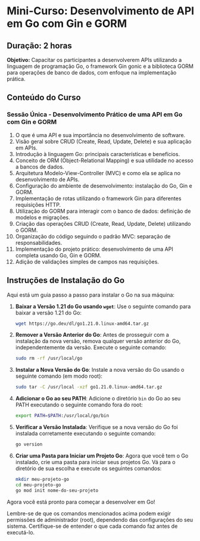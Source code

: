 # Mini-Curso: Desenvolvimento de API em Go com Gin e GORM

## Duração: 2 horas

**Objetivo:**
Capacitar os participantes a desenvolverem APIs utilizando a linguagem de programação Go, o framework Gin gonic e a biblioteca GORM para operações de banco de dados, com enfoque na implementação prática.

## Conteúdo do Curso

### Sessão Única - Desenvolvimento Prático de uma API em Go com Gin e GORM
1. O que é uma API e sua importância no desenvolvimento de software.
2. Visão geral sobre CRUD (Create, Read, Update, Delete) e sua aplicação em APIs.
3. Introdução à linguagem Go: principais características e benefícios.
4. Conceito de ORM (Object-Relational Mapping) e sua utilidade no acesso a bancos de dados.
5. Arquitetura Modelo-View-Controller (MVC) e como ela se aplica no desenvolvimento de APIs.
6. Configuração do ambiente de desenvolvimento: instalação do Go, Gin e GORM.
7. Implementação de rotas utilizando o framework Gin para diferentes requisições HTTP.
8. Utilização do GORM para interagir com o banco de dados: definição de modelos e migrações.
9. Criação das operações CRUD (Create, Read, Update, Delete) utilizando o GORM.
10. Organização do código seguindo o padrão MVC: separação de responsabilidades.
11. Implementação do projeto prático: desenvolvimento de uma API completa usando Go, Gin e GORM.
12. Adição de validações simples de campos nas requisições.

## Instruções de Instalação do Go

Aqui está um guia passo a passo para instalar o Go na sua máquina:

1. **Baixar a Versão 1.21 do Go usando `wget`**: Use o seguinte comando para baixar a versão 1.21 do Go:
    ```bash
    wget https://go.dev/dl/go1.21.0.linux-amd64.tar.gz
    ```

2. **Remover a Versão Anterior do Go**: Antes de prosseguir com a instalação da nova versão, remova qualquer versão anterior do Go, independentemente da versão. Execute o seguinte comando:
    ```bash
    sudo rm -rf /usr/local/go
    ```

3. **Instalar a Nova Versão do Go**: Instale a nova versão do Go usando o seguinte comando (em modo root):
    ```bash
    sudo tar -C /usr/local -xzf go1.21.0.linux-amd64.tar.gz
    ```

4. **Adicionar o Go ao seu PATH**: Adicione o diretório `bin` do Go ao seu PATH executando o seguinte comando fora do root:
    ```bash
    export PATH=$PATH:/usr/local/go/bin
    ```

5. **Verificar a Versão Instalada**: Verifique se a nova versão do Go foi instalada corretamente executando o seguinte comando:
    ```bash
    go version
    ```

6. **Criar uma Pasta para Iniciar um Projeto Go**: Agora que você tem o Go instalado, crie uma pasta para iniciar seus projetos Go. Vá para o diretório de sua escolha e execute os seguintes comandos:
    ```bash
    mkdir meu-projeto-go
    cd meu-projeto-go
    go mod init nome-do-seu-projeto
    ```

Agora você está pronto para começar a desenvolver em Go!

Lembre-se de que os comandos mencionados acima podem exigir permissões de administrador (root), dependendo das configurações do seu sistema. Certifique-se de entender o que cada comando faz antes de executá-lo.
